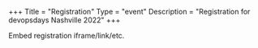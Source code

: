 +++
Title = "Registration"
Type = "event"
Description = "Registration for devopsdays Nashville 2022"
+++

<div style="width:100%; text-align:left;">

Embed registration iframe/link/etc.
</div></div>
</div>